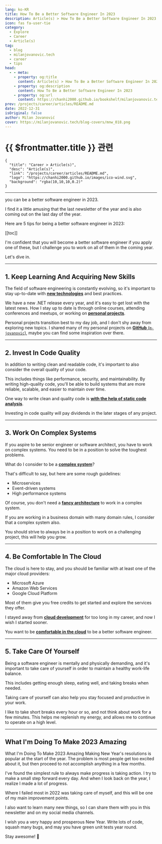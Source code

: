 ```yaml
---
lang: ko-KR
title: How To Be a Better Software Engineer In 2023
description: Article(s) > How To Be a Better Software Engineer In 2023
icon: fas fa-user-tie
category: 
  - Explore
  - Career
  - Article(s)
tag: 
  - blog
  - milanjovanovic.tech
  - career
  - tips
head:
  - - meta:
    - property: og:title
      content: Article(s) > How To Be a Better Software Engineer In 2023
    - property: og:description
      content: How To Be a Better Software Engineer In 2023
    - property: og:url
      content: https://chanhi2000.github.io/bookshelf/milanjovanovic.tech/how-to-be-a-better-software-engineer-in-2023.html
prev: /projects/career/articles/README.md
date: 2022-12-31
isOriginal: false
author: Milan Jovanović
cover: https://milanjovanovic.tech/blog-covers/mnw_018.png
---
```


# {{ $frontmatter.title }} 관련

```component VPCard
{
  "title": "Career > Article(s)",
  "desc": "Article(s)",
  "link": "/projects/career/articles/README.md",
  "logo": "https://chanhi2000.github.io/images/ico-wind.svg",
  "background": "rgba(10,10,10,0.2)"
}
```

---

<SiteInfo
  name="How To Be a Better Software Engineer In 2023"
  desc="In this week's newsletter I will share 5 simple tips on how you can be a better software engineer in 2023. I find it a little amusing that the last newsletter of the year and is also coming out on the last day of the year. Here are 5 tips for being a better software engineer in 2023."
  url="https://milanjovanovic.tech/blog/how-to-be-a-better-software-engineer-in-2023/"
  logo="https://milanjovanovic.tech/profile_favicon.png"
  preview="https://milanjovanovic.tech/blog-covers/mnw_018.png"/>

you can be a better software engineer in 2023.

I find it a little amusing that the last newsletter of the year
and is also coming out on the last day of the year.

Here are 5 tips for being a better software engineer in 2023:

[[toc]]

I'm confident that you will become a better software engineer if you apply one of these, but I challenge you to work on all of them in the coming year.

Let's dive in.

---

## 1. Keep Learning And Acquiring New Skills

The field of software engineering is constantly evolving, so it's important to stay up-to-date with [<VPIcon icon="fa-brands fa-youtube"/>**new technologies**](https://youtu.be/dDasAmowFts) and best practices.

<VidStack src="youtube/dDasAmowFts" />

We have a new .NET release every year, and it's easy to get lost with the latest news. How I stay up to date is through online courses, attending conferences and meetups, or working on [<VPIcon icon="fa-brands fa-youtube"/>**personal projects**](https://youtu.be/Ru6_b50wdfo).

<VidStack src="youtube/Ru6_b50wdfo" />

Personal projects transition best to my day job, and I don't shy away from exploring new topics. I shared many of my personal projects on [**GitHub** (<VPIcon icon="iconfont icon-github"/>`m-jovanovic`)](https://github.com/m-jovanovic), maybe you can find some inspiration over there.

---

## 2. Invest In Code Quality

In addition to writing clean and readable code, it's important to also consider the overall quality of your code.

This includes things like performance, security, and maintainability. By writing high-quality code, you'll be able to build systems that are more reliable, scalable, and easier to maintain over time.

One way to write clean and quality code is [<VPIcon icon="fa-brands fa-youtube"/>**with the help of static code analysis**](https://youtu.be/0nVT1gM4vPg).

<VidStack src="youtube/0nVT1gM4vPg" />

Investing in code quality will pay dividends in the later stages of any project.

---

## 3. Work On Complex Systems

If you aspire to be senior engineer or software architect, you have to work on complex systems. You need to be in a position to solve the toughest problems.

What do I consider to be a [<VPIcon icon="fa-brands fa-youtube"/>**complex system**](https://youtu.be/Ru6_b50wdfo)?

That's difficult to say, but here are some rough guidelines:

- Microservices
- Event-driven systems
- High performance systems

Of course, you don't need a [<VPIcon icon="fa-brands fa-youtube"/>**fancy architecture**](https://youtu.be/Ru6_b50wdfo) to work in a complex system.

If you are working in a business domain with many domain rules, I consider that a complex system also.

You should strive to always be in a position to work on a challenging project, this will help you grow.

<VidStack src="youtube/Ru6_b50wdfo" />

---

## 4. Be Comfortable In The Cloud

The cloud is here to stay, and you should be familiar with at least one of the major cloud providers:

- Microsoft Azure
- Amazon Web Services
- Google Cloud Platform

Most of them give you free credits to get started and explore the services they offer.

I stayed away from [<VPIcon icon="fa-brands fa-youtube"/>**cloud development**](https://youtu.be/QP0pi7xe24s) for too long in my career, and now I wish I started sooner.

You want to be [<VPIcon icon="fa-brands fa-youtube"/>**comfortable in the cloud**](https://youtu.be/QP0pi7xe24s) to be a better software engineer.

<VidStack src="youtube/QP0pi7xe24s" />

---

## 5. Take Care Of Yourself

Being a software engineer is mentally and physically demanding, and it's important to take care of yourself in order to maintain a healthy work-life balance.

This includes getting enough sleep, eating well, and taking breaks when needed.

Taking care of yourself can also help you stay focused and productive in your work.

I like to take short breaks every hour or so, and not think about work for a few minutes. This helps me replenish my energy, and allows me to continue to operate on a high level.

---

## What I'm Doing To Make 2023 Amazing

What I'm Doing To Make 2023 Amazing Making New Year's resolutions is popular at the start of the year. The problem is most people get too excited about it, but then proceed to not accomplish anything in a few months. 

I've found the simplest rule to always make progress is taking action. I try to make a small step forward every day. And when I look back on the year, I realize I made a lot of progress.

Where I failed most in 2022 was taking care of myself, and this will be one of my main improvement points.

I also want to learn many new things, so I can share them with you in this newsletter and on my social media channels.

I wish you a very happy and prosperous New Year. Write lots of code, squash many bugs, and may you have green unit tests year round.

Stay awesome! 🎁

